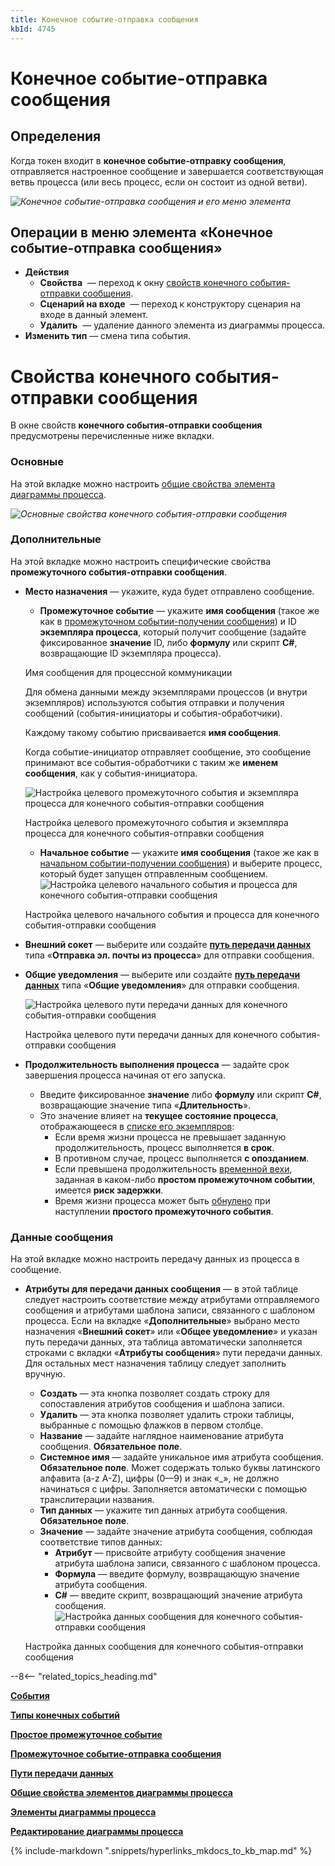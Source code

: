 ```yaml
---
title: Конечное событие-отправка сообщения
kbId: 4745
---
```


# Конечное событие-отправка сообщения

## Определения

Когда токен входит в **конечное событие-отправку сообщения**, отправляется настроенное сообщение и завершается соответствующая ветвь процесса (или весь процесс, если он состоит из одной ветви).

_![Конечное событие-отправка сообщения и его меню элемента](https://kb.comindware.ru/assets/send_message_end_event.png)_

## Операции в меню элемента «Конечное событие-отправка сообщения»

- **Действия**
  - **Свойства** *‌* — переход к окну [свойств конечного события-отправки сообщения](#свойства-конечного-события-отправки-сообщения).
  - **Сценарий на входе** *‌* — переход к конструктору сценария на входе в данный элемент.
  - **Удалить** *‌* — удаление данного элемента из диаграммы процесса.
- **Изменить тип** — смена типа события.

# Свойства конечного события-отправки сообщения

В окне свойств **конечного события-отправки сообщения** предусмотрены перечисленные ниже вкладки.

### Основные

На этой вкладке можно настроить [общие свойства элемента диаграммы процесса](../../process_diagram_element_common_properties.html#process_diagram_element_common_properties).

_![Основные свойства конечного события-отправки сообщения](https://kb.comindware.ru/assets/send_message_end_event_general_properties.png)_

### Дополнительные

На этой вкладке можно настроить специфические свойства **промежуточного события-отправки сообщения**.

- **Место назначения** — укажите, куда будет отправлено сообщение.

  - **Промежуточное событие** — укажите **имя сообщения** (такое же как в [промежуточном событии-получении сообщения](../intermediate/receive_message_intermediate_event.html)) и ID **экземпляра процесса**, который получит сообщение (задайте фиксированное **значение** ID, либо **формулу** или скрипт **C#**, возвращающие ID экземпляра процесса).

  Имя сообщения для процессной коммуникации

  Для обмена данными между экземплярами процессов (и внутри экземпляров) используются события отправки и получения сообщений (события-инициаторы и события-обработчики).

  Каждому такому событию присваивается **имя сообщения**.

  Когда событие-инициатор отправляет сообщение, это сообщение принимают все события-обработчики с таким же **именем сообщения**, как у события-инициатора.

  ![Настройка целевого промежуточного события и экземпляра процесса для конечного события-отправки сообщения](https://kb.comindware.ru/assets/send_message_end_event_process_instance.png)

  Настройка целевого промежуточного события и экземпляра процесса для конечного события-отправки сообщения

  - **Начальное событие** — укажите **имя сообщения** (такое же как в [начальном событии-получении сообщения](../start/receive_message_start_event.html)) и выберите процесс, который будет запущен отправленным сообщением.![Настройка целевого начального события и процесса для конечного события-отправки сообщения](https://kb.comindware.ru/assets/send_message_end_event_process.png)

  Настройка целевого начального события и процесса для конечного события-отправки сообщения
- **Внешний сокет** — выберите или создайте **[путь передачи данных](../../../../../../administration/connections_communication_routes/communication_routes.html)** типа «**Отправка эл. почты из процесса**» для отправки сообщения.
- **Общие уведомления** — выберите или создайте **[путь передачи данных](../../../../../../administration/connections_communication_routes/communication_routes.html)** типа «**Общие уведомления**» для отправки сообщения.

  ![Настройка целевого пути передачи данных для конечного события-отправки сообщения](https://kb.comindware.ru/assets/send_message_end_event_communication_route.png)

  Настройка целевого пути передачи данных для конечного события-отправки сообщения
- **Продолжительность выполнения процесса** — задайте срок завершения процесса начиная от его запуска.

  - Введите фиксированное **значение** либо **формулу** или скрипт **C#**, возвращающие значение типа «**Длительность**».
  - Это значение влияет на **текущее состояние процесса**, отображающееся в [списке его экземпляров](../../../../../templates/index.html#просмотр-всех-записей-экземпляров-шаблона):
    - Если время жизни процесса не превышает заданную продолжительность, процесс выполняется **в срок**.
    - В противном случае, процесс выполняется **с опозданием**.
    - Если превышена продолжительность [временной вехи](../intermediate/none_intermediate_event.html#milestone-duration), заданная в каком-либо **простом промежуточном событии**, имеется **риск задержки**.
    - Время жизни процесса может быть [обнулено](../intermediate/none_intermediate_event.html#instance-lifetime) при наступлении **простого промежуточного события**.

### Данные сообщения

На этой вкладке можно настроить передачу данных из процесса в сообщение.

- **Атрибуты для передачи данных сообщения** — в этой таблице следует настроить соответствие между атрибутами отправляемого сообщения и атрибутами шаблона записи, связанного с шаблоном процесса. Если на вкладке «**Дополнительные**» выбрано место назначения «**Внешний сокет**» или «**Общее уведомление**» и указан путь передачи данных, эта таблица автоматически заполняется строками с вкладки «**Атрибуты сообщения**» пути передачи данных. Для остальных мест назначения таблицу следует заполнить вручную.

  - **Создать** — эта кнопка позволяет создать строку для сопоставления атрибутов сообщения и шаблона записи.
  - **Удалить** — эта кнопка позволяет удалить строки таблицы, выбранные с помощью флажков в первом столбце.
  - **Название** — задайте наглядное наименование атрибута сообщения. **Обязательное поле**.
  - **Системное имя** — задайте уникальное имя атрибута сообщения. **Обязательное поле**. Может содержать только буквы латинского алфавита (a-z A-Z), цифры (0—9) и знак «\_», не должно начинаться с цифры. Заполняется автоматически с помощью транслитерации названия.
  - **Тип данных** — укажите тип данных атрибута сообщения. **Обязательное поле**.
  - **Значение** — задайте значение атрибута сообщения, соблюдая соответствие типов данных:
    - **Атрибут** — присвойте атрибуту сообщения значение атрибута шаблона записи, связанного с шаблоном процесса.
    - **Формула** — введите формулу, возвращающую значение атрибута сообщения.
    - **C#** — введите скрипт, возвращающий значение атрибута сообщения.![Настройка данных сообщения для конечного события-отправки сообщения](https://kb.comindware.ru/assets/send_message_end_event_message_data.png)

  Настройка данных сообщения для конечного события-отправки сообщения

--8<-- "related_topics_heading.md"

**[События](../index.html#события)**

**[Типы конечных событий](index.html#типы-конечных-событий)**

**[Простое промежуточное событие](../intermediate/none_intermediate_event.html)**

**[Промежуточное событие-отправка сообщения](../intermediate/send_message_intermediate_event.html)**

**[Пути передачи данных](../../../../../../administration/connections_communication_routes/communication_routes.html)**

**[Общие свойства элементов диаграммы процесса](../../process_diagram_element_common_properties.html#process_diagram_element_common_properties)**

**[Элементы диаграммы процесса](../../index.html#process_diagram_elements)**

**[Редактирование диаграммы процесса](../../../index.html#process_diagram_designer)**

{% include-markdown ".snippets/hyperlinks_mkdocs_to_kb_map.md" %}
